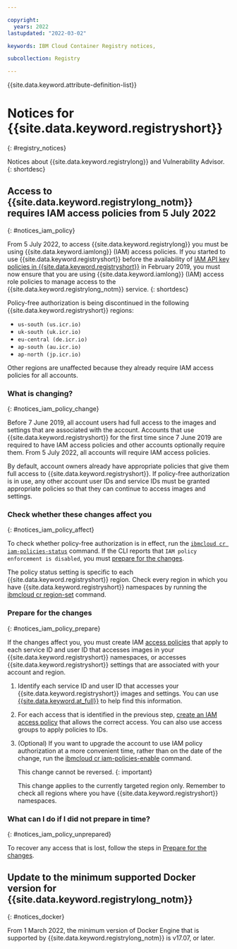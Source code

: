 ```yaml
---

copyright:
  years: 2022
lastupdated: "2022-03-02"

keywords: IBM Cloud Container Registry notices,

subcollection: Registry

---
```


{{site.data.keyword.attribute-definition-list}}

# Notices for {{site.data.keyword.registryshort}}
{: #registry_notices}

Notices about {{site.data.keyword.registrylong}} and Vulnerability Advisor.
{: shortdesc}

## Access to {{site.data.keyword.registrylong_notm}} requires IAM access policies from 5 July 2022
{: #notices_iam_policy}

From 5 July 2022, to access {{site.data.keyword.registrylong}} you must be using {{site.data.keyword.iamlong}} (IAM) access policies. If you started to use {{site.data.keyword.registryshort}} before the availability of [IAM API key policies in {{site.data.keyword.registryshort}}](/docs/Registry?topic=Registry-registry_release_notes#registry-25feb2019) in February 2019, you must now ensure that you are using {{site.data.keyword.iamlong}} (IAM) access role policies to manage access to the {{site.data.keyword.registrylong_notm}} service.
{: shortdesc}

Policy-free authorization is being discontinued in the following {{site.data.keyword.registryshort}} regions:

- `us-south (us.icr.io)`
- `uk-south (uk.icr.io)`
- `eu-central (de.icr.io)`
- `ap-south (au.icr.io)`
- `ap-north (jp.icr.io)`

Other regions are unaffected because they already require IAM access policies for all accounts.

### What is changing?
{: #notices_iam_policy_change}

Before 7 June 2019, all account users had full access to the images and settings that are associated with the account. Accounts that use {{site.data.keyword.registryshort}} for the first time since 7 June 2019 are required to have IAM access policies and other accounts optionally require them. From 5 July 2022, all accounts will require IAM access policies.

By default, account owners already have appropriate policies that give them full access to {{site.data.keyword.registryshort}}. If policy-free authorization is in use, any other account user IDs and service IDs must be granted appropriate policies so that they can continue to access images and settings.

### Check whether these changes affect you
{: #notices_iam_policy_affect}

To check whether policy-free authorization is in effect, run the [`ibmcloud cr iam-policies-status`](/docs/Registry?topic=container-registry-cli-plugin-containerregcli#bx_cr_iam_policies_status) command. If the CLI reports that `IAM policy enforcement is disabled`, you must [prepare for the changes](#notices_iam_policy_prepare).

The policy status setting is specific to each {{site.data.keyword.registryshort}} region. Check every region in which you have {{site.data.keyword.registryshort}} namespaces by running the [ibmcloud cr region-set](/docs/Registry?topic=container-registry-cli-plugin-containerregcli#bx_cr_region_set) command.

### Prepare for the changes
{: #notices_iam_policy_prepare}

If the changes affect you, you must create IAM [access policies](/docs/Registry?topic=Registry-user) that apply to each service ID and user ID that accesses images in your {{site.data.keyword.registryshort}} namespaces, or accesses {{site.data.keyword.registryshort}} settings that are associated with your account and region.

1. Identify each service ID and user ID that accesses your {{site.data.keyword.registryshort}} images and settings. You can use [{{site.data.keyword.at_full}}](/docs/Registry?topic=Registry-at_events) to help find this information.
2. For each access that is identified in the previous step, [create an IAM access policy](/docs/Registry?topic=Registry-iam_access) that allows the correct access. You can also use access groups to apply policies to IDs.
3. (Optional) If you want to upgrade the account to use IAM policy authorization at a more convenient time, rather than on the date of the change, run the [ibmcloud cr iam-policies-enable](/docs/Registry?topic=container-registry-cli-plugin-containerregcli#bx_cr_iam_policies_enable) command.

    This change cannot be reversed.
    {: important}

    This change applies to the currently targeted region only. Remember to check all regions where you have {{site.data.keyword.registryshort}} namespaces.

### What can I do if I did not prepare in time?
{: #notices_iam_policy_unprepared}

To recover any access that is lost, follow the steps in [Prepare for the changes](#notices_iam_policy_prepare).

## Update to the minimum supported Docker version for {{site.data.keyword.registrylong_notm}}
{: #notices_docker}

From 1 March 2022, the minimum version of Docker Engine that is supported by {{site.data.keyword.registrylong_notm}} is v17.07, or later.


